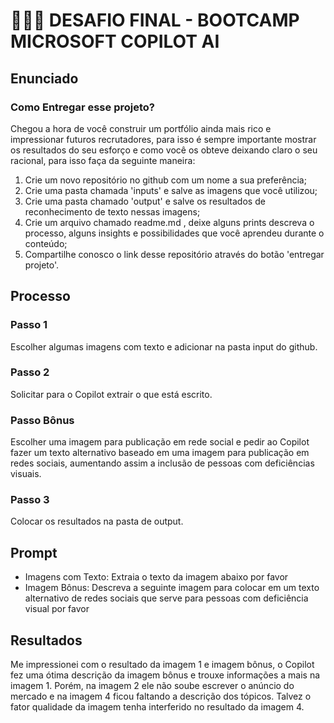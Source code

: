 # 👩‍💻🚀 DESAFIO FINAL - BOOTCAMP MICROSOFT COPILOT AI

## Enunciado

### Como Entregar esse projeto?

Chegou a hora de você construir um portfólio ainda mais rico e impressionar futuros recrutadores, para isso é sempre importante mostrar os resultados do seu esforço e como você os obteve deixando claro o seu racional, para isso faça da seguinte maneira:

1. Crie um novo repositório no github com um nome a sua preferência;
2. Crie uma pasta chamada 'inputs' e salve as imagens que você utilizou;
3. Crie uma pasta chamado 'output' e salve os resultados de reconhecimento de texto nessas imagens;
4. Crie um arquivo chamado readme.md , deixe alguns prints descreva o processo, alguns insights e possibilidades que você aprendeu durante o conteúdo;
5. Compartilhe conosco o link desse repositório através do botão 'entregar projeto'.

## Processo

### Passo 1

Escolher algumas imagens com texto e adicionar na pasta input do github.

### Passo 2

Solicitar para o Copilot extrair o que está escrito.

### Passo Bônus

Escolher uma imagem para publicação em rede social e pedir ao Copilot fazer um texto alternativo baseado em uma imagem para publicação em redes sociais, aumentando assim a inclusão de pessoas com deficiências visuais.

### Passo 3

Colocar os resultados na pasta de output.

## Prompt

- Imagens com Texto: Extraia o texto da imagem abaixo por favor
- Imagem Bônus: Descreva a seguinte imagem para colocar em um texto alternativo de redes sociais que serve para pessoas com deficiência visual por favor

## Resultados

Me impressionei com o resultado da imagem 1 e imagem bônus, o Copilot fez uma ótima descrição da imagem bônus e trouxe informações a mais na imagem 1. Porém, na imagem 2 ele não soube escrever o anúncio do mercado e na imagem 4 ficou faltando a descrição dos tópicos. Talvez o fator qualidade da imagem tenha interferido no resultado da imagem 4.